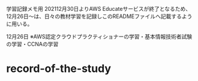 学習記録メモ用
202112月30日よりAWS Educateサービスが終了となるため、12月26日～は、日々の教材学習を記録しこのREADMEファイルへ記載するように用いる。

12月26日
※AWS認定クラウドプラクティショナーの学習・基本情報技術者試験の学習・CCNAの学習
# record-of-the-study
